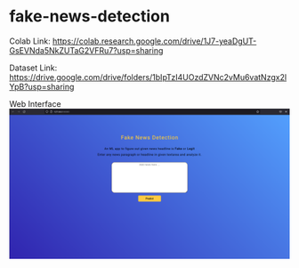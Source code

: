 # fake-news-detection

Colab Link: https://colab.research.google.com/drive/1J7-yeaDgUT-GsEVNda5NkZUTaG2VFRu7?usp=sharing

Dataset Link: https://drive.google.com/drive/folders/1bIpTzI4UOzdZVNc2vMu6vatNzgx2lYpB?usp=sharing

Web Interface
![alt text](https://github.com/sushant-sinha/fake-news-detection/blob/main/images/startup%20image.png?raw=true)

